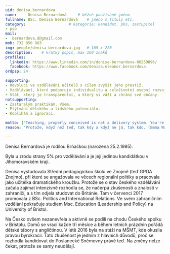 ```yaml
---
uid: denisa.bernardova
name:     Denisa Bernardová  	# běžně používáné jméno
fullname: BSc. Denisa Bernardová  	# jméno s tituly etc.
category:                 	# kategorie: kandidat, pks, zastupitel
- psp
mail:
-  bernardova.d@gmail.com
mob: 732 850 803
img: people/denisa-bernardova.jpg   # 165 x 220
description:   	# kratký popis, max 160 znaků
profiles:
  linkedin: https://www.linkedin.com/in/denisa-bernardova-06259896/
  facebook: https://www.facebook.com/denisa.eleanor.bernardova
ordpsp: 24

supporting:
- Revoluci ve vzdělávání učitelů s cílem zvýšit jeho prestiž. 
- Vzdělávání, které podporuje individualitu a celoživotní osobní rozvoj. 
- Stát, který je transparentní, a který si váží a chrání své občany. 
notsupporting:
- Zastaralým praktikám. Všem.
- Plýtvání dětského a lidského potenciálu. 
- Koblihám a ignoraci. 

motto: ["Teaching, properly conceived is not a delivery system. You're not there to just pass on information.", "K.Robinson"]
reason: 'Protože, když než teď, tak kdy a když ne já, tak kdo. (Emma Watson)'

---
```


Denisa Bernardová je rodilou Brňačkou (narozena 25.2.1995).

Byla u zrodu strany 5% pro vzdělávání a je její jedinou kandidátkou v Jihomoravském kraji.

Denisa vystudovala Střední pedagogickou školu ve Znojmě (teď GPOA Znojmo), při které se angažovala ve věcech regionální politiky a pracovala jako učitelka dramatického kroužku. Protože se o stav českého vzdělávání začala zajímat intenzivně rozhodla se, že načerpá zkušenosti a znalosti v zahraničí, a s tím odjela studovat do Británie. Tam v červenci 2017 promovala z BSc. Politics and International Relations. Ve svém zahraničním vzdělání pokračuje studiem Msc. Education (Leadership and Policy) na University of Bristol.

Na Česko ovšem nezanevřela a aktivně se podílí na chodu Českého spolku v Bristolu. Domů se vrací každé tři měsíce a během letních prázdnin pořádá dětské tábory s angličtinou. V létě 2016 byla na stáži na MŠMT, kde okusila pravou byrokracii. Tato zkušenost je jedním z hlavních důvodů, proč se rozhodla kandidovat do Poslanecké Sněmovny právě teď. Na změny nelze čekat, protože se samy neudělají. 

